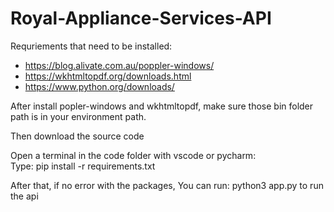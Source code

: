 # Royal-Appliance-Services-API

Requriements that need to be installed:
* https://blog.alivate.com.au/poppler-windows/
* https://wkhtmltopdf.org/downloads.html
* https://www.python.org/downloads/

After install popler-windows and wkhtmltopdf, make sure those bin folder path is in your environment path.

Then download the source code

Open a terminal in the code folder with vscode or pycharm:
<br>Type: pip install -r requirements.txt

After that, if no error with the packages,
You can run: python3 app.py to run the api



